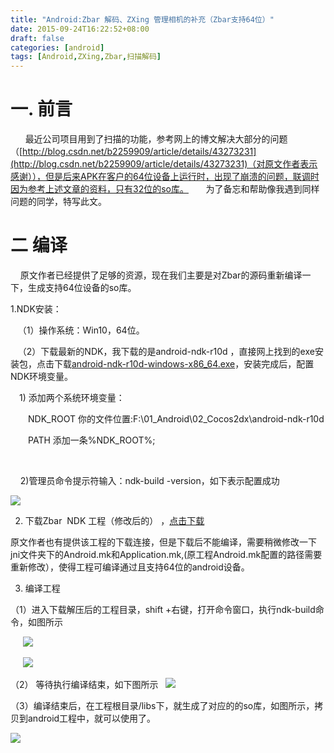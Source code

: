 ```yaml
---
title: "Android:Zbar 解码、ZXing 管理相机的补充（Zbar支持64位）"
date: 2015-09-24T16:22:52+08:00
draft: false
categories: [android]
tags: [Android,ZXing,Zbar,扫描解码]
---
```


# 一. 前言

      最近公司项目用到了扫描的功能，参考网上的博文解决大部分的问题（[http://blog.csdn.net/b2259909/article/details/43273231](http://blog.csdn.net/b2259909/article/details/43273231)（对原文作者表示感谢）），但是后来APK在客户的64位设备上运行时，出现了崩溃的问题，联调时因为参考上述文章的资料，只有32位的so库。
      
为了备忘和帮助像我遇到同样问题的同学，特写此文。



# 二 编译

    原文作者已经提供了足够的资源，现在我们主要是对Zbar的源码重新编译一下，生成支持64位设备的so库。

1.NDK安装：

   （1）操作系统：Win10，64位。

   （2）下载最新的NDK，我下载的是android-ndk-r10d ，直接网上找到的exe安装包，点击下载[android-ndk-r10d-windows-x86_64.exe](https://download.csdn.net/download/guangzhen87/8500163)，安装完成后，配置NDK环境变量。



　1) 添加两个系统环境变量：

　　NDK_ROOT 你的文件位置:F:\01_Android\02_Cocos2dx\android-ndk-r10d

　　PATH 添加一条%NDK_ROOT%;

         

    2)管理员命令提示符输入：ndk-build -version，如下表示配置成功

![](/img/04_zxing/01.png)

2. 下载Zbar  NDK 工程（修改后的）
，[点击下载](https://download.csdn.net/download/long1216/9136757)

原文作者也有提供该工程的下载连接，但是下载后不能编译，需要稍微修改一下jni文件夹下的Android.mk和Application.mk,(原工程Android.mk配置的路径需要重新修改），使得工程可编译通过且支持64位的android设备。

3. 编译工程

（1）进入下载解压后的工程目录，shift +右键，打开命令窗口，执行ndk-build命令，如图所示

     ![](/img/04_zxing/02.png)

     ![](/img/04_zxing/03.png)

（2） 等待执行编译结束，如下图所示
 
	![](/img/04_zxing/04.png)
      

（3）编译结束后，在工程根目录/libs下，就生成了对应的的so库，如图所示，拷贝到android工程中，就可以使用了。

![](/img/04_zxing/05.png)